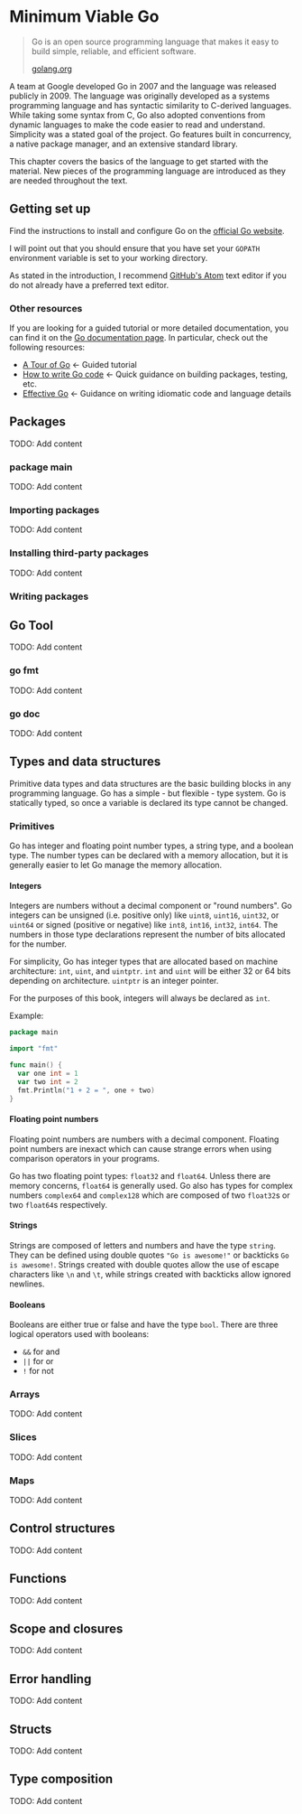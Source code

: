 # Minimum Viable Go

> Go is an open source programming language that makes it easy to build simple, reliable, and efficient software.
> 
> [golang.org](golang.org)

A team at Google developed Go in 2007 and the language was released publicly in 2009. The language was originally developed as a systems programming language and has syntactic similarity to C-derived languages. While taking some syntax from C, Go also adopted conventions from dynamic languages to make the code easier to read and understand. Simplicity was a stated goal of the project. Go features built in concurrency, a native package manager, and an extensive standard library.

This chapter covers the basics of the language to get started with the material. New pieces of the programming language are introduced as they are needed throughout the text.

## Getting set up

Find the instructions to install and configure Go on the [official Go website](https://golang.org/doc/install).

I will point out that you should ensure that you have set your `GOPATH` environment variable is set to your working directory.

As stated in the introduction, I recommend [GitHub's Atom](https://atom.io/) text editor if you do not already have a preferred text editor.

### Other resources

If you are looking for a guided tutorial or more detailed documentation, you can find it on the [Go documentation page](https://golang.org/doc/). In particular, check out the following resources:

* [A Tour of Go](https://tour.golang.org/) <- Guided tutorial
* [How to write Go code](https://golang.org/doc/code.html) <- Quick guidance on building packages, testing, etc.
* [Effective Go](https://golang.org/doc/effective_go.html) <- Guidance on writing idiomatic code and language details


## Packages

TODO: Add content

### package main

TODO: Add content

### Importing packages

TODO: Add content

### Installing third-party packages

TODO: Add content

### Writing packages

## Go Tool

TODO: Add content

### go fmt

TODO: Add content

### go doc

TODO: Add content

## Types and data structures

Primitive data types and data structures are the basic building blocks in any programming language. Go has a simple - but flexible - type system. Go is statically typed, so once a variable is declared its type cannot be changed.

### Primitives

Go has integer and floating point number types, a string type, and a boolean type. The number types can be declared with a memory allocation, but it is generally easier to let Go manage the memory allocation.

#### Integers

Integers are numbers without a decimal component or "round numbers". Go integers can be unsigned (i.e. positive only) like `uint8`, `uint16`, `uint32`, or `uint64` or signed (positive or negative) like `int8`, `int16`, `int32`, `int64`. The numbers in those type declarations represent the number of bits allocated for the number.

For simplicity, Go has integer types that are allocated based on machine architecture: `int`, `uint`, and `uintptr`. `int` and `uint` will be either 32 or 64 bits depending on architecture. `uintptr` is an integer pointer.

For the purposes of this book, integers will always be declared as `int`.

Example:
```go
package main

import "fmt"

func main() {
  var one int = 1
  var two int = 2
  fmt.Println("1 + 2 = ", one + two)
}
```

#### Floating point numbers

Floating point numbers are numbers with a decimal component. Floating point numbers are inexact which can cause strange errors when using comparison operators in your programs.

Go has two floating point types: `float32` and `float64`. Unless there are memory concerns, `float64` is generally used. Go also has types for complex numbers `complex64` and `complex128` which are composed of two `float32`s or two `float64`s respectively.

#### Strings

Strings are composed of letters and numbers and have the type `string`. They can be defined using double quotes `"Go is awesome!"` or backticks ``Go is awesome!``. Strings created with double quotes allow the use of escape characters like `\n` and `\t`, while strings created with backticks allow ignored newlines.

#### Booleans

Booleans are either true or false and have the type `bool`. There are three logical operators used with booleans:

* `&&` for and
* `||` for or
* `!` for not

### Arrays

TODO: Add content

### Slices

TODO: Add content

### Maps

TODO: Add content

## Control structures

TODO: Add content

## Functions

TODO: Add content

## Scope and closures

TODO: Add content

## Error handling

TODO: Add content

## Structs

TODO: Add content

## Type composition

TODO: Add content

